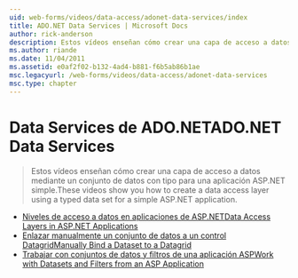 ```yaml
---
uid: web-forms/videos/data-access/adonet-data-services/index
title: ADO.NET Data Services | Microsoft Docs
author: rick-anderson
description: Estos vídeos enseñan cómo crear una capa de acceso a datos mediante un conjunto de datos con tipo para una aplicación ASP.NET simple.
ms.author: riande
ms.date: 11/04/2011
ms.assetid: e0af2f02-b132-4ad4-b881-f6b5ab86b1ae
msc.legacyurl: /web-forms/videos/data-access/adonet-data-services
msc.type: chapter
---
```

<a name="adonet-data-services"></a><span data-ttu-id="95130-103">Data Services de ADO.NET</span><span class="sxs-lookup"><span data-stu-id="95130-103">ADO.NET Data Services</span></span>
====================
> <span data-ttu-id="95130-104">Estos vídeos enseñan cómo crear una capa de acceso a datos mediante un conjunto de datos con tipo para una aplicación ASP.NET simple.</span><span class="sxs-lookup"><span data-stu-id="95130-104">These videos show you how to create a data access layer using a typed data set for a simple ASP.NET application.</span></span>


- [<span data-ttu-id="95130-105">Niveles de acceso a datos en aplicaciones de ASP.NET</span><span class="sxs-lookup"><span data-stu-id="95130-105">Data Access Layers in ASP.NET Applications</span></span>](data-access-layers-in-aspnet-applications.md)
- [<span data-ttu-id="95130-106">Enlazar manualmente un conjunto de datos a un control Datagrid</span><span class="sxs-lookup"><span data-stu-id="95130-106">Manually Bind a Dataset to a Datagrid</span></span>](how-to-manually-bind-a-dataset-to-a-datagrid.md)
- [<span data-ttu-id="95130-107">Trabajar con conjuntos de datos y filtros de una aplicación ASP</span><span class="sxs-lookup"><span data-stu-id="95130-107">Work with Datasets and Filters from an ASP Application</span></span>](how-to-work-with-datasets-and-filters-from-an-asp-application.md)
